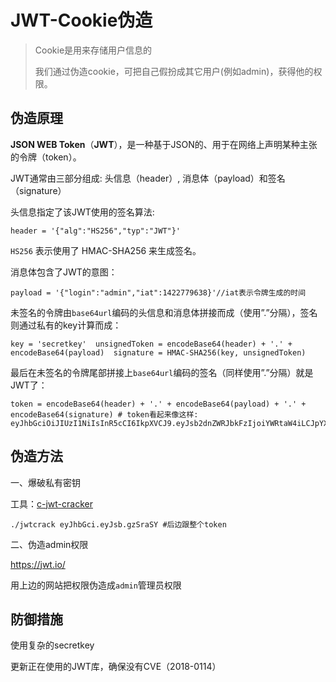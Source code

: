 # JWT-Cookie伪造

> Cookie是用来存储用户信息的
>
> 我们通过伪造cookie，可把自己假扮成其它用户(例如admin)，获得他的权限。
>

## 伪造原理

**JSON WEB Token**（**JWT**），是一种基于JSON的、用于在网络上声明某种主张的令牌（token）。

JWT通常由三部分组成: 头信息（header）, 消息体（payload）和签名（signature）

头信息指定了该JWT使用的签名算法:

```
header = '{"alg":"HS256","typ":"JWT"}'
```

`HS256` 表示使用了 HMAC-SHA256 来生成签名。

消息体包含了JWT的意图：

```
payload = '{"login":"admin","iat":1422779638}'//iat表示令牌生成的时间
```

未签名的令牌由`base64url`编码的头信息和消息体拼接而成（使用”.”分隔），签名则通过私有的key计算而成：

```
key = 'secretkey'  unsignedToken = encodeBase64(header) + '.' + encodeBase64(payload)  signature = HMAC-SHA256(key, unsignedToken)
```

最后在未签名的令牌尾部拼接上`base64url`编码的签名（同样使用”.”分隔）就是JWT了：

```
token = encodeBase64(header) + '.' + encodeBase64(payload) + '.' + encodeBase64(signature) # token看起来像这样: eyJhbGciOiJIUzI1NiIsInR5cCI6IkpXVCJ9.eyJsb2dnZWRJbkFzIjoiYWRtaW4iLCJpYXQiOjE0MjI3Nzk2Mzh9.gzSraSYS8EXBxLN_oWnFSRgCzcmJmMjLiuyu5CSpyHI
```

## 伪造方法

一、爆破私有密钥

工具：[c-jwt-cracker](https://github.com/brendan-rius/c-jwt-cracker)

```
./jwtcrack eyJhbGci.eyJsb.gzSraSY #后边跟整个token
```

二、伪造admin权限

https://jwt.io/

用上边的网站把权限伪造成`admin`管理员权限

## 防御措施

使用复杂的secretkey

更新正在使用的JWT库，确保没有CVE（2018-0114）